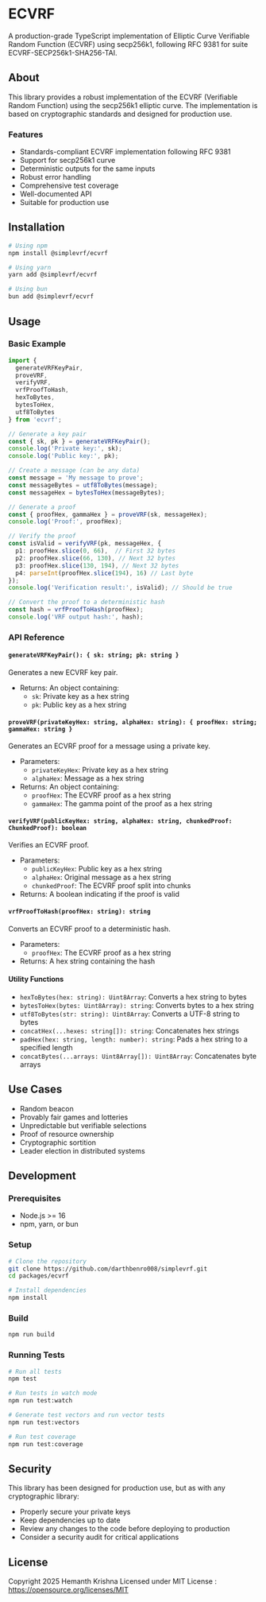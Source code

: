 # ECVRF

A production-grade TypeScript implementation of Elliptic Curve Verifiable Random Function (ECVRF) using secp256k1, following RFC 9381 for suite ECVRF-SECP256k1-SHA256-TAI.

## About

This library provides a robust implementation of the ECVRF (Verifiable Random Function) using the secp256k1 elliptic curve. The implementation is based on cryptographic standards and designed for production use.

### Features

- Standards-compliant ECVRF implementation following RFC 9381
- Support for secp256k1 curve
- Deterministic outputs for the same inputs
- Robust error handling
- Comprehensive test coverage
- Well-documented API
- Suitable for production use

## Installation

```bash
# Using npm
npm install @simplevrf/ecvrf

# Using yarn
yarn add @simplevrf/ecvrf

# Using bun
bun add @simplevrf/ecvrf
```

## Usage

### Basic Example

```typescript
import { 
  generateVRFKeyPair, 
  proveVRF, 
  verifyVRF, 
  vrfProofToHash,
  hexToBytes,
  bytesToHex,
  utf8ToBytes 
} from 'ecvrf';

// Generate a key pair
const { sk, pk } = generateVRFKeyPair();
console.log('Private key:', sk);
console.log('Public key:', pk);

// Create a message (can be any data)
const message = 'My message to prove';
const messageBytes = utf8ToBytes(message);
const messageHex = bytesToHex(messageBytes);

// Generate a proof
const { proofHex, gammaHex } = proveVRF(sk, messageHex);
console.log('Proof:', proofHex);

// Verify the proof
const isValid = verifyVRF(pk, messageHex, {
  p1: proofHex.slice(0, 66),  // First 32 bytes
  p2: proofHex.slice(66, 130), // Next 32 bytes
  p3: proofHex.slice(130, 194), // Next 32 bytes
  p4: parseInt(proofHex.slice(194), 16) // Last byte
});
console.log('Verification result:', isValid); // Should be true

// Convert the proof to a deterministic hash
const hash = vrfProofToHash(proofHex);
console.log('VRF output hash:', hash);
```

### API Reference

#### `generateVRFKeyPair(): { sk: string; pk: string }`

Generates a new ECVRF key pair.

- Returns: An object containing:
  - `sk`: Private key as a hex string
  - `pk`: Public key as a hex string

#### `proveVRF(privateKeyHex: string, alphaHex: string): { proofHex: string; gammaHex: string }`

Generates an ECVRF proof for a message using a private key.

- Parameters:
  - `privateKeyHex`: Private key as a hex string
  - `alphaHex`: Message as a hex string
- Returns: An object containing:
  - `proofHex`: The ECVRF proof as a hex string
  - `gammaHex`: The gamma point of the proof as a hex string

#### `verifyVRF(publicKeyHex: string, alphaHex: string, chunkedProof: ChunkedProof): boolean`

Verifies an ECVRF proof.

- Parameters:
  - `publicKeyHex`: Public key as a hex string
  - `alphaHex`: Original message as a hex string
  - `chunkedProof`: The ECVRF proof split into chunks
- Returns: A boolean indicating if the proof is valid

#### `vrfProofToHash(proofHex: string): string`

Converts an ECVRF proof to a deterministic hash.

- Parameters:
  - `proofHex`: The ECVRF proof as a hex string
- Returns: A hex string containing the hash

#### Utility Functions

- `hexToBytes(hex: string): Uint8Array`: Converts a hex string to bytes
- `bytesToHex(bytes: Uint8Array): string`: Converts bytes to a hex string
- `utf8ToBytes(str: string): Uint8Array`: Converts a UTF-8 string to bytes
- `concatHex(...hexes: string[]): string`: Concatenates hex strings
- `padHex(hex: string, length: number): string`: Pads a hex string to a specified length
- `concatBytes(...arrays: Uint8Array[]): Uint8Array`: Concatenates byte arrays

## Use Cases

- Random beacon
- Provably fair games and lotteries
- Unpredictable but verifiable selections
- Proof of resource ownership
- Cryptographic sortition
- Leader election in distributed systems

## Development

### Prerequisites

- Node.js >= 16
- npm, yarn, or bun

### Setup

```bash
# Clone the repository
git clone https://github.com/darthbenro008/simplevrf.git
cd packages/ecvrf

# Install dependencies
npm install
```

### Build

```bash
npm run build
```

### Running Tests

```bash
# Run all tests
npm test

# Run tests in watch mode
npm run test:watch

# Generate test vectors and run vector tests
npm run test:vectors

# Run test coverage
npm run test:coverage
```

## Security

This library has been designed for production use, but as with any cryptographic library:

- Properly secure your private keys
- Keep dependencies up to date
- Review any changes to the code before deploying to production
- Consider a security audit for critical applications

## License

Copyright 2025 Hemanth Krishna
Licensed under MIT License : https://opensource.org/licenses/MIT
